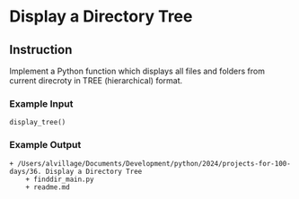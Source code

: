 # Display a Directory Tree
## Instruction

Implement a Python function which displays all files and folders from current direcroty in TREE (hierarchical) format.

### Example Input 
```
display_tree()
```

### Example Output  

```
+ /Users/alvillage/Documents/Development/python/2024/projects-for-100-days/36. Display a Directory Tree
    + finddir_main.py
    + readme.md
```
